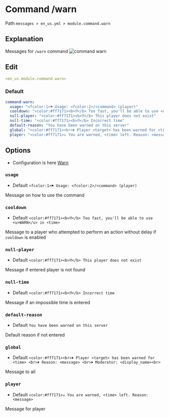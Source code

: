 # Command /warn
Path `messages > en_us.yml > module.command.warn`

## Explanation
Messages for `/warn` command
![command warn](/commandwarn.png)

## Edit
```yaml
<en_us.module.command.warn>
```

### Default
```yaml
command-warn:
  usage: "<fcolor:1>⚑ Usage: <fcolor:2>/<command> (player)"
  cooldown: "<color:#ff7171><b>⁉</b> Too fast, you'll be able to use <u>WARN</u> in <time>"
  null-player: "<color:#ff7171><b>⁉</b> This player does not exist"
  null-time: "<color:#ff7171><b>⁉</b> Incorrect time"
  default-reason: "You have been warned on this server"
  global: "<color:#ff7171><br>⏵ Player <target> has been warned for <time> <br>⏵ Reason: <message> <br>⏵ Moderator: <display_name><br>"
  player: "<color:#ff7171>☠ You are warned, <time> left. Reason: <message>"
```

## Options

- Configuration is here [Warn](/en/config/module/command/command-warn/)

### `usage`
- Default `<fcolor:1>⚑ Usage: <fcolor:2>/<command> (player)`

Message on how to use the command

### `cooldown`
- Default `<color:#ff7171><b>⁉</b> Too fast, you'll be able to use <u>WARN</u> in <time>`

Message to a player who attempted to perform an action without delay if `cooldown` is enabled

### `null-player`
- Default `<color:#ff7171><b>⁉</b> This player does not exist`

Message if entered player is not found

### `null-time`
- Default `<color:#ff7171><b>⁉</b> Incorrect time`

Message if an impossible time is entered

### `default-reason`
- Default `You have been warned on this server`

Default reason if not entered

### `global`
- Default `<color:#ff7171><br>⏵ Player <target> has been warned for <time> <br>⏵ Reason: <message> <br>⏵ Moderator: <display_name><br>`

Message to all

### `player`
- Default `<color:#ff7171>☠ You are warned, <time> left. Reason: <message>`

Message for player

